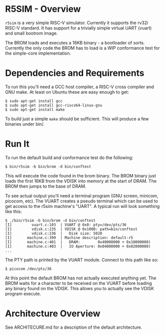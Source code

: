 # R5SIM - Overview

`r5sim` is a very simple RISC-V simulator. Currently it supports the rv32i
RISC-V standard. It has support for a trivially simple virtual UART (vuart)
and small bootrom image.

The BROM loads and executes a 16KB binary - a bootloader of sorts. Currently
the only code the BROM has to load is a WIP conformance test for the
simple-core implementation.

# Dependencies and Requirements

To run this you'll need a GCC host compiler, a RISC-V cross compiler and
GNU make. At least on Ubuntu these are easy enough to get:

    $ sudo apt-get install gcc
    $ sudo apt-get install gcc-riscv64-linux-gnu
    $ sudo apt-get install make

To build just a simple `make` should be sufficient. This will produce a few
binaries under bin/.

# Run It

To run the default build and conformance test do the following:

    $ bin/r5sim -b bin/brom -d bin/conftest

This will execute the code found in the brom binary. The BROM binary just
loads the first 16KB from the VDISK into memory at the start of DRAM.
The BROM then jumps to the base of DRAM.

To see actual output you'll need a terminal program (GNU screen, minicom,
picocom, etc). The VUART creates a pseudo terminal which can be used to
get access to the r5sim machine's "UART". A typical run will look something
like this:

```
$ ./bin/r5sim -b bin/brom -d bin/conftest
[I]         vuart.c:103  | VUART @ 0x0: pty=/dev/pts/36
[I]         vdisk.c:235  | VDISK @ 0x1000: path=bin/conftest
[I]         vdisk.c:236  |   Disk size: 5020
[I]       machine.c:399  | Machine description: default-r5
[I]       machine.c:401  |   DRAM:        0x40000000 + 0x10000000)
[I]       machine.c:403  |   IO Aperture: 0x04000000 + 0x02000000)
...
```

The PTY path is printed by the VUART module. Connect to this path like so:

```
$ picocom /dev/pts/36
```

At this point the default BROM has not actually executed anything yet. The
BROM waits for a character to be received on the VUART before loading any
binary found on the VDISK. This allows you to actually see the VDISK program
execute.

# Architecture Overview

See ARCHITECURE.md for a description of the default architecture.
